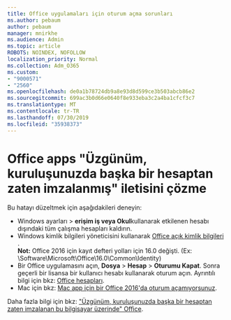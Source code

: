 ```yaml
---
title: Office uygulamaları için oturum açma sorunları
ms.author: pebaum
author: pebaum
manager: mnirkhe
ms.audience: Admin
ms.topic: article
ROBOTS: NOINDEX, NOFOLLOW
localization_priority: Normal
ms.collection: Adm_O365
ms.custom:
- "9000571"
- "2560"
ms.openlocfilehash: de0a1b78724db9a8e93d8d599ce3b503abcb86e2
ms.sourcegitcommit: 699ac3b0d66e0640f8e933eba3c2a4ba1cfcf3c7
ms.translationtype: MT
ms.contentlocale: tr-TR
ms.lasthandoff: 07/30/2019
ms.locfileid: "35938373"
---
```

# <a name="fixing-the-office-apps-sorry-another-account-from-your-organization-is-already-signed-in-message"></a>Office apps "Üzgünüm, kuruluşunuzda başka bir hesaptan zaten imzalanmış" iletisini çözme

Bu hatayı düzeltmek için aşağıdakileri deneyin:

- Windows ayarları > **erişim iş veya Okul**kullanarak etkilenen hesabı dışındaki tüm çalışma hesapları kaldırın.
- Windows kimlik bilgileri yöneticisini kullanarak [Office açık kimlik bilgileri](https://docs.microsoft.com/office/troubleshoot/error-messages/another-account-already-signed-in#step-3-clear-cached-credentials-on-the-computer) .<br/>
    **Not:** Office 2016 için kayıt defteri yolları için 16.0 değişti. (Ex: \Software\Microsoft\Office\16.0\Common\Identity\)
- Bir Office uygulamasını açın, **Dosya** > **Hesap** > **Oturumu Kapat**. Sonra geçerli bir lisansa bir kullanıcı hesabı kullanarak oturum açın. Ayrıntılı bilgi için bkz: [Office hesapları](https://support.office.com/article/accounts-in-office-628ea040-f265-49de-b986-be09c3ebf8a9).
- Mac için bkz: [Mac app için bir Office 2016'da oturum açamıyorsunuz](https://docs.microsoft.com/office365/troubleshoot/authentication/sign-in-to-office-2016-for-mac-fail).

Daha fazla bilgi için bkz: ["Üzgünüm, kuruluşunuzda başka bir hesaptan zaten imzalanan bu bilgisayar üzerinde" Office](https://docs.microsoft.com/office/troubleshoot/error-messages/another-account-already-signed-in).